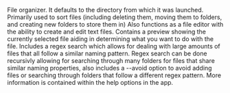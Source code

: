 File organizer. It defaults to the directory from which it was launched. Primarily used to sort files (including deleting them, moving them to folders, and creating new folders to store them in)
Also functions as a file editor with the ability to create and edit text files. Contains a preview showing the currently selected file aiding in determining what you want to do 
with the file. Includes a regex search which allows for dealing with large amounts of files that all follow a similar naming pattern. Regex search can be done recursivly allowing for 
searching through many folders for files that share similar naming properties, also includes a --avoid option to avoid adding files or searching through folders that follow a different regex
pattern. More information is contained within the help options in the app. 

